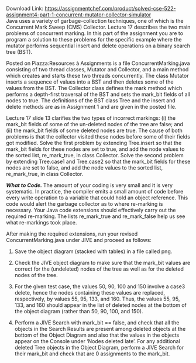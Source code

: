 Download Link: https://assignmentchef.com/product/solved-cse-522-assignment4-part-1-concurrent-mutator-collector-simulator
<br>
Java uses a variety of garbage-collection techniques, one of which is the Concurrent Mark Sweep (CMS) Collector.   Lecture 17 describes the two main problems of concurrent marking.  In this part of the assignment you are to program a solution to these problems for the specific example where the mutator performs sequential insert and delete operations on a binary search tree (BST).

Posted on Piazza:Resources à Assignments is a file ConcurrentMarking.java consisting of two thread classes, Mutator and Collector, and a  main method which creates and starts these two threads concurrently.   The class Mutator inserts a sequence of values into a BST and then deletes some of the values from the BST.  The Collector class defines the mark method which performs a depth-first traversal of the BST and sets the mark_bit fields of all nodes to true.   The definitions of the BST class Tree and the insert and delete methods are as in Assignment 1 and are given in the posted file.

Lecture 17 slide 13 clarifies the two types of incorrect markings:  (i) the mark_bit fields of some of the un-deleted nodes of the tree are false; and (ii) the mark_bit fields of some deleted nodes are true.  The cause of both problems is that the collector visited these nodes before some of their fields got modified.  Solve the first problem by extending Tree.insert so that the mark_bit fields for these nodes are set to true, and add the node values to the sorted list, re_mark_true, in class Collector.   Solve the second problem by extending Tree.case1 and Tree.case2 so that the mark_bit fields for these nodes are set to false, and add the node values to the sorted list, re_mark_true, in class Collector.




<strong><em>What to Code.</em>  </strong>The amount of your coding is very small and it is very systematic.  In practice, the compiler emits a small amount of code before every write operation to a variable that could hold an object reference.  This code would alert the garbage collector as to where re-marking is necessary.  Your Java code extensions should effectively carry out the required re-marking.  The lists re_mark_true and re_mark_false help us see what re-markings took place.




After making the required extensions, run your revised ConcurrentMarking.java under JIVE and proceed as follows:




<ol>

 <li>Save the object diagram (stacked with tables) in a file called png.</li>

</ol>




<ol start="2">

 <li>Check the JIVE object diagram to make sure that the mark_bit values are correct for the (undeleted) nodes of the tree as well as for the deleted nodes of the tree.</li>

</ol>




<ol start="3">

 <li>For the given test case, the values 50, 90, 100 and 150 involve a case3 delete, hence the nodes containing these values are replaced, respectively, by values 55, 95, 133, and 160. Thus, the values 55, 95, 133, and 160 should appear in the list of deleted nodes at the bottom of the object diagram (rather than 50, 90, 100, and 150).</li>

</ol>




<ol start="4">

 <li>Perform a JIVE Search with mark_bit == false, and check that all the objects in the Search Results are present among deleted objects at the bottom of the Object Diagram and also that the values in the objects appear on the Console under ‘Nodes deleted late’. For any additional deleted Tree objects in the Object Diagram, perform a JIVE Search for their mark_bit and check that are 0 assignments to the mark_bit.</li>

</ol>